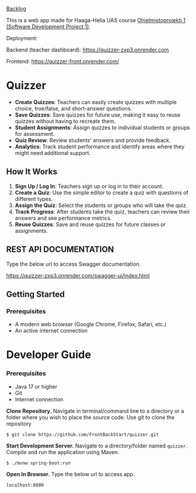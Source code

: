 [Backlog](https://github.com/orgs/FrontBackStart/projects/1/views/1)

This is a web app made for Haaga-Helia UAS course [Ohjelmistoprojekti 1 (Software Development Project 1)](https://software-development-project-1.github.io/).

Deployment:

Backend (teacher dashboard): https://quizzer-zxp3.onrender.com

Frontend: https://quizzer-front.onrender.com/

# Quizzer

- **Create Quizzes**: Teachers can easily create quizzes with multiple choice, true/false, and short-answer questions.
- **Save Quizzes**: Save quizzes for future use, making it easy to reuse quizzes without having to recreate them.
- **Student Assignments**: Assign quizzes to individual students or groups for assessment.
- **Quiz Review**: Review students' answers and provide feedback.
- **Analytics**: Track student performance and identify areas where they might need additional support.

## How It Works

1. **Sign Up / Log In**: Teachers sign up or log in to their account.
2. **Create a Quiz**: Use the simple editor to create a quiz with questions of different types.
3. **Assign the Quiz**: Select the students or groups who will take the quiz.
4. **Track Progress**: After students take the quiz, teachers can review their answers and see performance metrics.
5. **Reuse Quizzes**: Save and reuse quizzes for future classes or assignments.

## REST API DOCUMENTATION

Type the below url to access Swagger documentation.

https://quizzer-zxp3.onrender.com/swagger-ui/index.html

## Getting Started

### Prerequisites

- A modern web browser (Google Chrome, Firefox, Safari, etc.)
- An active internet connection

# Developer Guide

### Prerequisites

- Java 17 or higher
- Git
- Internet connection

**Clone Repository.** Navigate in terminal/command line to a directory or a folder where you wish to place the source code. Use git to clone the repository

    $ git clone https://github.com/FrontBackStart/quizzer.git

**Start Development Server.** Navigate to a directory/folder named `quizzer`. Compile and run the application using Maven.

    $ ./mvnw spring-boot:run

**Open In Browser.** Type the below url to access app.

    localhost:8080
